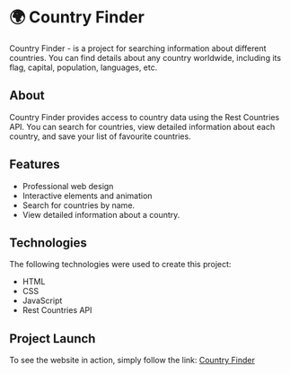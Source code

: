 # 🌍 Country Finder

Country Finder - is a project for searching information about different countries. You can find details about any country worldwide, including its flag, capital, population, languages, etc.

## About

Country Finder provides access to country data using the Rest Countries API. You can search for countries, view detailed information about each country, and save your list of favourite countries.

## Features

- Professional web design
- Interactive elements and animation
- Search for countries by name.
- View detailed information about a country.

## Technologies

The following technologies were used to create this project:

- HTML
- CSS
- JavaScript
- Rest Countries API

## Project Launch 

To see the website in action, simply follow the link: [Country Finder](https://cutestsun.github.io/goit-js-hw-10/)

